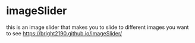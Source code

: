 # imageSlider
this is an image slider that makes you to slide to different images you want to see
 https://bright2190.github.io/imageSlider/
